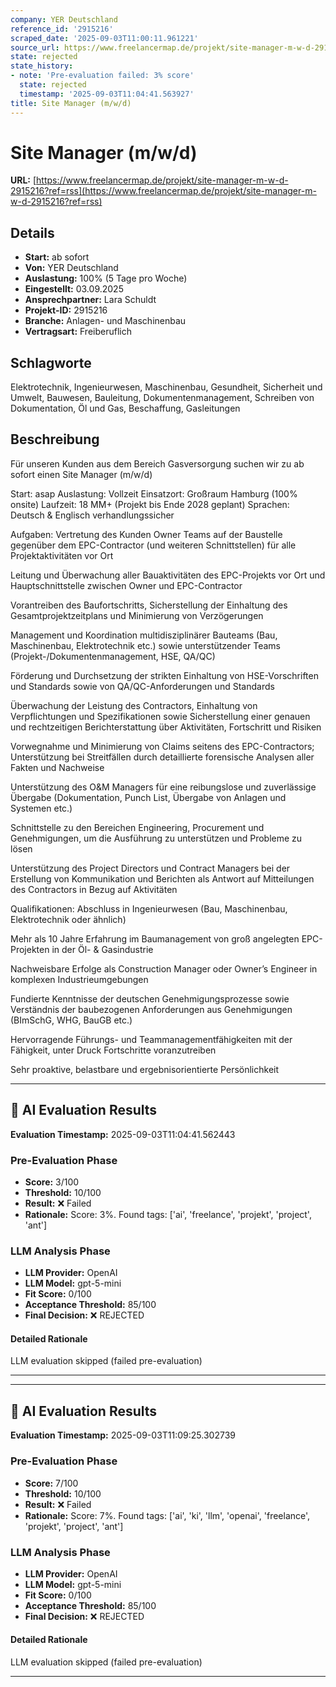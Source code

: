 ```yaml
---
company: YER Deutschland
reference_id: '2915216'
scraped_date: '2025-09-03T11:00:11.961221'
source_url: https://www.freelancermap.de/projekt/site-manager-m-w-d-2915216?ref=rss
state: rejected
state_history:
- note: 'Pre-evaluation failed: 3% score'
  state: rejected
  timestamp: '2025-09-03T11:04:41.563927'
title: Site Manager (m/w/d)
---
```



# Site Manager (m/w/d)
**URL:** [https://www.freelancermap.de/projekt/site-manager-m-w-d-2915216?ref=rss](https://www.freelancermap.de/projekt/site-manager-m-w-d-2915216?ref=rss)
## Details
- **Start:** ab sofort
- **Von:** YER Deutschland
- **Auslastung:** 100% (5 Tage pro Woche)
- **Eingestellt:** 03.09.2025
- **Ansprechpartner:** Lara Schuldt
- **Projekt-ID:** 2915216
- **Branche:** Anlagen- und Maschinenbau
- **Vertragsart:** Freiberuflich

## Schlagworte
Elektrotechnik, Ingenieurwesen, Maschinenbau, Gesundheit, Sicherheit und Umwelt, Bauwesen, Bauleitung, Dokumentenmanagement, Schreiben von Dokumentation, Öl und Gas, Beschaffung, Gasleitungen

## Beschreibung
Für unseren Kunden aus dem Bereich Gasversorgung suchen wir zu ab sofort einen Site Manager (m/w/d)

Start: asap
Auslastung: Vollzeit
Einsatzort: Großraum Hamburg (100% onsite)
Laufzeit: 18 MM+ (Projekt bis Ende 2028 geplant)
Sprachen: Deutsch & Englisch verhandlungssicher

Aufgaben:
Vertretung des Kunden Owner Teams auf der Baustelle gegenüber dem EPC-Contractor (und weiteren Schnittstellen) für alle Projektaktivitäten vor Ort

Leitung und Überwachung aller Bauaktivitäten des EPC-Projekts vor Ort und Hauptschnittstelle zwischen Owner und EPC-Contractor

Vorantreiben des Baufortschritts, Sicherstellung der Einhaltung des Gesamtprojektzeitplans und Minimierung von Verzögerungen

Management und Koordination multidisziplinärer Bauteams (Bau, Maschinenbau, Elektrotechnik etc.) sowie unterstützender Teams (Projekt-/Dokumentenmanagement, HSE, QA/QC)

Förderung und Durchsetzung der strikten Einhaltung von HSE-Vorschriften und Standards sowie von QA/QC-Anforderungen und Standards

Überwachung der Leistung des Contractors, Einhaltung von Verpflichtungen und Spezifikationen sowie Sicherstellung einer genauen und rechtzeitigen Berichterstattung über Aktivitäten, Fortschritt und Risiken

Vorwegnahme und Minimierung von Claims seitens des EPC-Contractors; Unterstützung bei Streitfällen durch detaillierte forensische Analysen aller Fakten und Nachweise

Unterstützung des O&M Managers für eine reibungslose und zuverlässige Übergabe (Dokumentation, Punch List, Übergabe von Anlagen und Systemen etc.)

Schnittstelle zu den Bereichen Engineering, Procurement und Genehmigungen, um die Ausführung zu unterstützen und Probleme zu lösen

Unterstützung des Project Directors und Contract Managers bei der Erstellung von Kommunikation und Berichten als Antwort auf Mitteilungen des Contractors in Bezug auf Aktivitäten

Qualifikationen:
Abschluss in Ingenieurwesen (Bau, Maschinenbau, Elektrotechnik oder ähnlich)

Mehr als 10 Jahre Erfahrung im Baumanagement von groß angelegten EPC-Projekten in der Öl- & Gasindustrie

Nachweisbare Erfolge als Construction Manager oder Owner’s Engineer in komplexen Industrieumgebungen

Fundierte Kenntnisse der deutschen Genehmigungsprozesse sowie Verständnis der baubezogenen Anforderungen aus Genehmigungen (BImSchG, WHG, BauGB etc.)

Hervorragende Führungs- und Teammanagementfähigkeiten mit der Fähigkeit, unter Druck Fortschritte voranzutreiben

Sehr proaktive, belastbare und ergebnisorientierte Persönlichkeit

---

## 🤖 AI Evaluation Results

**Evaluation Timestamp:** 2025-09-03T11:04:41.562443

### Pre-Evaluation Phase
- **Score:** 3/100
- **Threshold:** 10/100
- **Result:** ❌ Failed
- **Rationale:** Score: 3%. Found tags: ['ai', 'freelance', 'projekt', 'project', 'ant']

### LLM Analysis Phase
- **LLM Provider:** OpenAI
- **LLM Model:** gpt-5-mini
- **Fit Score:** 0/100
- **Acceptance Threshold:** 85/100
- **Final Decision:** ❌ REJECTED

#### Detailed Rationale
LLM evaluation skipped (failed pre-evaluation)

---


---

## 🤖 AI Evaluation Results

**Evaluation Timestamp:** 2025-09-03T11:09:25.302739

### Pre-Evaluation Phase
- **Score:** 7/100
- **Threshold:** 10/100
- **Result:** ❌ Failed
- **Rationale:** Score: 7%. Found tags: ['ai', 'ki', 'llm', 'openai', 'freelance', 'projekt', 'project', 'ant']

### LLM Analysis Phase
- **LLM Provider:** OpenAI
- **LLM Model:** gpt-5-mini
- **Fit Score:** 0/100
- **Acceptance Threshold:** 85/100
- **Final Decision:** ❌ REJECTED

#### Detailed Rationale
LLM evaluation skipped (failed pre-evaluation)

---
